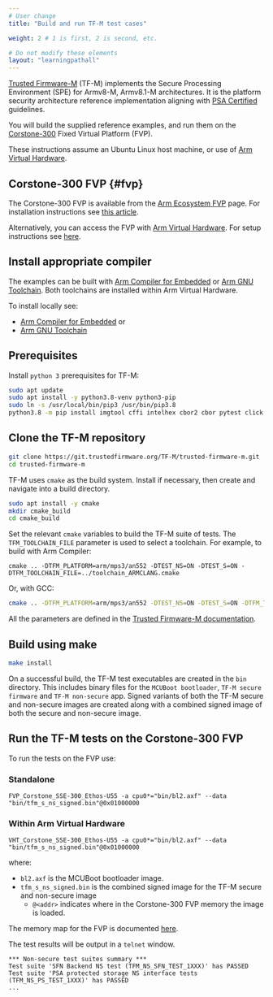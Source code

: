 ```yaml
---
# User change
title: "Build and run TF-M test cases"

weight: 2 # 1 is first, 2 is second, etc.

# Do not modify these elements
layout: "learningpathall"
---
```

[Trusted Firmware-M](https://www.trustedfirmware.org/projects/tf-m/) (TF-M) implements the Secure Processing Environment (SPE) for Armv8-M, Armv8.1-M architectures. It is the platform security architecture reference implementation aligning with [PSA Certified](https://www.psacertified.org/) guidelines.

You will build the supplied reference examples, and run them on the [Corstone-300](https://developer.arm.com/Processors/Corstone-300) Fixed Virtual Platform (FVP).

These instructions assume an Ubuntu Linux host machine, or use of [Arm Virtual Hardware](https://www.arm.com/products/development-tools/simulation/virtual-hardware).

## Corstone-300 FVP {#fvp}

The Corstone-300 FVP is available from the [Arm Ecosystem FVP](https://developer.arm.com/downloads/-/arm-ecosystem-fvps) page. For installation instructions see [this article](/install-guides/ecosystem_fvp/).

Alternatively, you can access the FVP with [Arm Virtual Hardware](https://www.arm.com/products/development-tools/simulation/virtual-hardware). For setup instructions see [here](/install-guides/avh#corstone).

## Install appropriate compiler

The examples can be built with [Arm Compiler for Embedded](https://developer.arm.com/Tools%20and%20Software/Arm%20Compiler%20for%20Embedded) or [Arm GNU Toolchain](https://developer.arm.com/Tools%20and%20Software/GNU%20Toolchain). Both toolchains are installed within Arm Virtual Hardware.

To install locally see:
- [Arm Compiler for Embedded](/install-guides/armclang/) or
- [Arm GNU Toolchain](/install-guides/gcc/#Arm-GNU)

## Prerequisites

Install `python 3` prerequisites for TF-M:
```bash
sudo apt update
sudo apt install -y python3.8-venv python3-pip
sudo ln -s /usr/local/bin/pip3 /usr/bin/pip3.8
python3.8 -m pip install imgtool cffi intelhex cbor2 cbor pytest click jinja2 PyYAML
```

## Clone the TF-M repository
```bash { pre_cmd="sudo chown ubuntu:ubuntu /shared"; cwd="/shared" }
git clone https://git.trustedfirmware.org/TF-M/trusted-firmware-m.git
cd trusted-firmware-m
```
TF-M uses `cmake` as the build system. Install if necessary, then create and navigate into a build directory.
```bash { cwd="/shared/trusted-firmware-m" }
sudo apt install -y cmake
mkdir cmake_build
cd cmake_build
```
Set the relevant `cmake` variables to build the TF-M suite of tests. The `TFM_TOOLCHAIN_FILE` parameter is used to select a toolchain. For example, to build with Arm Compiler:

```console
cmake .. -DTFM_PLATFORM=arm/mps3/an552 -DTEST_NS=ON -DTEST_S=ON -DTFM_TOOLCHAIN_FILE=../toolchain_ARMCLANG.cmake
```

Or, with GCC:

```bash { cwd="/shared/trusted-firmware-m/cmake_build"}
cmake .. -DTFM_PLATFORM=arm/mps3/an552 -DTEST_NS=ON -DTEST_S=ON -DTFM_TOOLCHAIN_FILE=../toolchain_GNUARM.cmake
```
All the parameters are defined in the [Trusted Firmware-M documentation](https://tf-m-user-guide.trustedfirmware.org/getting_started/index.html#build-and-run-instructions).


## Build using make
```bash { cwd="/shared/trusted-firmware-m/cmake_build" }
make install
```
On a successful build, the TF-M test executables are created in the `bin` directory. This includes binary files for the `MCUBoot bootloader`, `TF-M secure firmware` and `TF-M non-secure` app. Signed variants of both the TF-M secure and non-secure images are created along with a combined signed image of both the secure and non-secure image.

## Run the TF-M tests on the Corstone-300 FVP

To run the tests on the FVP use:

### Standalone
```fvp { fvp_name="FVP_Corstone_SSE-300_Ethos-U55"; cwd="/shared/trusted-firmware-m/cmake_build" }
FVP_Corstone_SSE-300_Ethos-U55 -a cpu0*="bin/bl2.axf" --data "bin/tfm_s_ns_signed.bin"@0x01000000
```
### Within Arm Virtual Hardware
```console
VHT_Corstone_SSE-300_Ethos-U55 -a cpu0*="bin/bl2.axf" --data "bin/tfm_s_ns_signed.bin"@0x01000000
```
where:
- `bl2.axf` is the MCUBoot bootloader image.
- `tfm_s_ns_signed.bin` is the combined signed image for the TF-M secure and non-secure image
  - `@<addr>` indicates where in the Corstone-300 FVP memory the image is loaded. 

The memory map for the FVP is documented [here](https://developer.arm.com/documentation/100966/1118/Arm--Corstone-SSE-300-FVP/Memory-map-overview-for-Corstone-SSE-300).

The test results will be output in a `telnet` window.

```output
*** Non-secure test suites summary ***
Test suite 'SFN Backend NS test (TFM_NS_SFN_TEST_1XXX)' has PASSED
Test suite 'PSA protected storage NS interface tests (TFM_NS_PS_TEST_1XXX)' has PASSED
...
```
